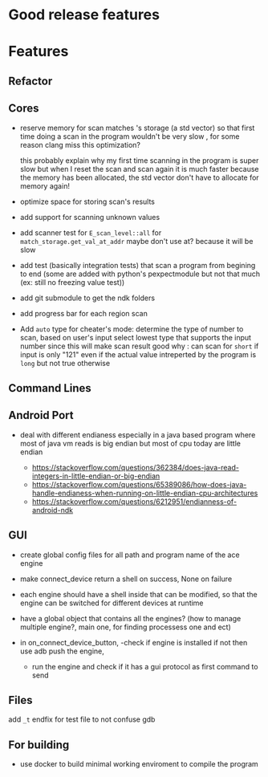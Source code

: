 # Good release features
  
# Features

## Refactor

## Cores
- reserve memory for scan matches 's storage (a std vector)
  so that first time doing a scan in the program
  wouldn't be very slow , for some reason
  clang miss this optimization?

  this probably explain why my first time scanning
  in the program is super slow but when I 
  reset the scan and scan again it is much faster
  because the memory has been allocated, the std vector
  don't have to allocate for memory again!

- optimize space for storing scan's results

- add support for scanning unknown values

- add scanner test for `E_scan_level::all`
  for `match_storage.get_val_at_addr`
  maybe don't use at? because it will be slow

- add test (basically integration tests) 
  that scan a program from begining to end
  (some are added with python's pexpectmodule
   but not that much (ex: still no freezing value test))

- add git submodule to get the ndk folders

- add progress bar for each region scan


- Add `auto` type for cheater's mode:
  determine the type of number to scan, based on user's input
  select lowest type that supports the input number 
  since this will make scan result good
  why : 
  can scan for `short` if input is only "121" even
  if the actual value intreperted by the program is `long`
  but not true otherwise

## Command Lines
## Android Port

- deal with different endianess especially in a java based program
  where most of java vm reads is big endian but most of cpu today are 
  little endian

	- https://stackoverflow.com/questions/362384/does-java-read-integers-in-little-endian-or-big-endian
	- https://stackoverflow.com/questions/65389086/how-does-java-handle-endianess-when-running-on-little-endian-cpu-architectures
	- https://stackoverflow.com/questions/6212951/endianness-of-android-ndk

## GUI

- create global config files for
  all path and program name
  of the ace engine

- make connect_device return a shell
  on success, None on failure

- each engine should have a shell inside
  that can be modified, so that the engine
  can be switched for different devices at runtime

- have a global object that contains all the engines?
  (how to manage multiple engine?, main one, for finding 
   processess one and ect)

- in on_connect_device_button, 
	-check if engine is installed
  	 if not then use adb push the engine,
	- run the engine and check if it has
	  a gui protocol as first command to send


## Files
add `_t` endfix for test file
to not confuse gdb
## For building
- use docker to build minimal working
  enviroment to compile the program
  

